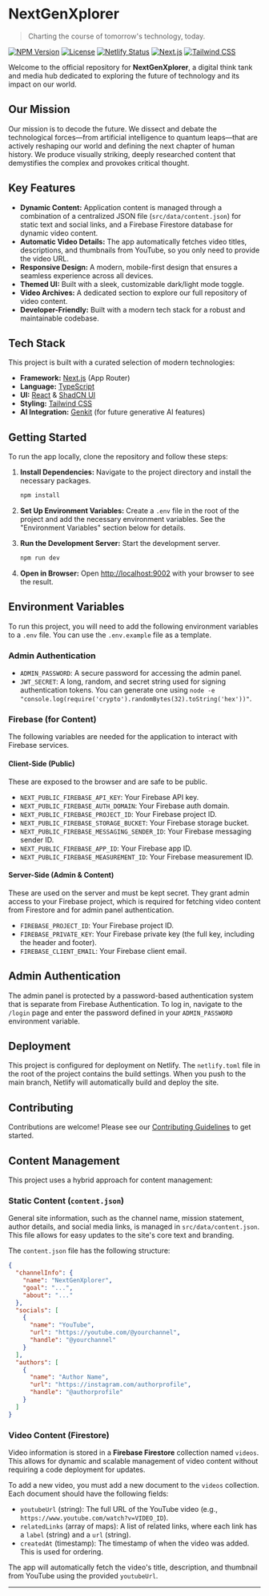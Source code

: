 # NextGenXplorer

> Charting the course of tomorrow's technology, today.

[![NPM Version](https://img.shields.io/badge/version-0.1.0-blue)](https://www.npmjs.com/package/nextn) [![License](https://img.shields.io/badge/License-Apache_2.0-blue.svg)](https://opensource.org/licenses/Apache-2.0) [![Netlify Status](https://api.netlify.com/api/v1/badges/ea28765b-ed2e-446e-9d83-898a1aaf5b90/deploy-status)](https://app.netlify.com/projects/nextgenxplorer/deploys) [![Next.js](https://img.shields.io/badge/Made%20with-Next.js-black?logo=next.js)](https://nextjs.org) [![Tailwind CSS](https://img.shields.io/badge/Styled%20with-Tailwind%20CSS-38B2AC?logo=tailwind-css)](https://tailwindcss.com)

Welcome to the official repository for **NextGenXplorer**, a digital think tank and media hub dedicated to exploring the future of technology and its impact on our world.


## Our Mission

Our mission is to decode the future. We dissect and debate the technological forces—from artificial intelligence to quantum leaps—that are actively reshaping our world and defining the next chapter of human history. We produce visually striking, deeply researched content that demystifies the complex and provokes critical thought.

## Key Features

- **Dynamic Content:** Application content is managed through a combination of a centralized JSON file (`src/data/content.json`) for static text and social links, and a Firebase Firestore database for dynamic video content.
- **Automatic Video Details:** The app automatically fetches video titles, descriptions, and thumbnails from YouTube, so you only need to provide the video URL.
- **Responsive Design:** A modern, mobile-first design that ensures a seamless experience across all devices.
- **Themed UI:** Built with a sleek, customizable dark/light mode toggle.
- **Video Archives:** A dedicated section to explore our full repository of video content.
- **Developer-Friendly:** Built with a modern tech stack for a robust and maintainable codebase.

## Tech Stack

This project is built with a curated selection of modern technologies:

- **Framework:** [Next.js](https://nextjs.org/) (App Router)
- **Language:** [TypeScript](https://www.typescriptlang.org/)
- **UI:** [React](https://react.dev/) & [ShadCN UI](https://ui.shadcn.com/)
- **Styling:** [Tailwind CSS](https://tailwindcss.com/)
- **AI Integration:** [Genkit](https://firebase.google.com/docs/genkit) (for future generative AI features)

## Getting Started

To run the app locally, clone the repository and follow these steps:

1.  **Install Dependencies:**
    Navigate to the project directory and install the necessary packages.
    ```bash
    npm install
    ```

2.  **Set Up Environment Variables:**
    Create a `.env` file in the root of the project and add the necessary environment variables. See the "Environment Variables" section below for details.

3.  **Run the Development Server:**
    Start the development server.
    ```bash
    npm run dev
    ```

4.  **Open in Browser:**
    Open [http://localhost:9002](http://localhost:9002) with your browser to see the result.

## Environment Variables

To run this project, you will need to add the following environment variables to a `.env` file. You can use the `.env.example` file as a template.

### Admin Authentication
-   `ADMIN_PASSWORD`: A secure password for accessing the admin panel.
-   `JWT_SECRET`: A long, random, and secret string used for signing authentication tokens. You can generate one using `node -e "console.log(require('crypto').randomBytes(32).toString('hex'))"`.

### Firebase (for Content)
The following variables are needed for the application to interact with Firebase services.

#### Client-Side (Public)
These are exposed to the browser and are safe to be public.
-   `NEXT_PUBLIC_FIREBASE_API_KEY`: Your Firebase API key.
-   `NEXT_PUBLIC_FIREBASE_AUTH_DOMAIN`: Your Firebase auth domain.
-   `NEXT_PUBLIC_FIREBASE_PROJECT_ID`: Your Firebase project ID.
-   `NEXT_PUBLIC_FIREBASE_STORAGE_BUCKET`: Your Firebase storage bucket.
-   `NEXT_PUBLIC_FIREBASE_MESSAGING_SENDER_ID`: Your Firebase messaging sender ID.
-   `NEXT_PUBLIC_FIREBASE_APP_ID`: Your Firebase app ID.
-   `NEXT_PUBLIC_FIREBASE_MEASUREMENT_ID`: Your Firebase measurement ID.

#### Server-Side (Admin & Content)
These are used on the server and must be kept secret. They grant admin access to your Firebase project, which is required for fetching video content from Firestore and for admin panel authentication.
-   `FIREBASE_PROJECT_ID`: Your Firebase project ID.
-   `FIREBASE_PRIVATE_KEY`: Your Firebase private key (the full key, including the header and footer).
-   `FIREBASE_CLIENT_EMAIL`: Your Firebase client email.

## Admin Authentication

The admin panel is protected by a password-based authentication system that is separate from Firebase Authentication. To log in, navigate to the `/login` page and enter the password defined in your `ADMIN_PASSWORD` environment variable.

## Deployment

This project is configured for deployment on Netlify. The `netlify.toml` file in the root of the project contains the build settings. When you push to the main branch, Netlify will automatically build and deploy the site.

## Contributing

Contributions are welcome! Please see our [Contributing Guidelines](CONTRIBUTING.md) to get started.

## Content Management

This project uses a hybrid approach for content management:

### Static Content (`content.json`)
General site information, such as the channel name, mission statement, author details, and social media links, is managed in `src/data/content.json`. This file allows for easy updates to the site's core text and branding.

The `content.json` file has the following structure:
```json
{
  "channelInfo": {
    "name": "NextGenXplorer",
    "goal": "...",
    "about": "..."
  },
  "socials": [
    {
      "name": "YouTube",
      "url": "https://youtube.com/@yourchannel",
      "handle": "@yourchannel"
    }
  ],
  "authors": [
    {
      "name": "Author Name",
      "url": "https://instagram.com/authorprofile",
      "handle": "@authorprofile"
    }
  ]
}
```

### Video Content (Firestore)
Video information is stored in a **Firebase Firestore** collection named `videos`. This allows for dynamic and scalable management of video content without requiring a code deployment for updates.

To add a new video, you must add a new document to the `videos` collection. Each document should have the following fields:

-   `youtubeUrl` (string): The full URL of the YouTube video (e.g., `https://www.youtube.com/watch?v=VIDEO_ID`).
-   `relatedLinks` (array of maps): A list of related links, where each link has a `label` (string) and a `url` (string).
-   `createdAt` (timestamp): The timestamp of when the video was added. This is used for ordering.

The app will automatically fetch the video's title, description, and thumbnail from YouTube using the provided `youtubeUrl`.

---
